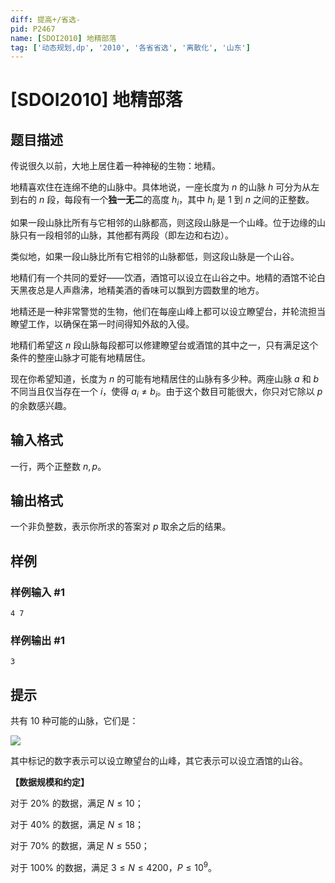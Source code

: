 ```yaml
---
diff: 提高+/省选-
pid: P2467
name: [SDOI2010] 地精部落
tag: ['动态规划,dp', '2010', '各省省选', '离散化', '山东']
---
```

# [SDOI2010] 地精部落
## 题目描述

传说很久以前，大地上居住着一种神秘的生物：地精。

地精喜欢住在连绵不绝的山脉中。具体地说，一座长度为 $n$ 的山脉 $h$ 可分为从左到右的 $n$ 段，每段有一个**独一无二**的高度 $h_i$，其中 $h_i$ 是 $1$ 到 $n$ 之间的正整数。

如果一段山脉比所有与它相邻的山脉都高，则这段山脉是一个山峰。位于边缘的山脉只有一段相邻的山脉，其他都有两段（即左边和右边）。

类似地，如果一段山脉比所有它相邻的山脉都低，则这段山脉是一个山谷。

地精们有一个共同的爱好——饮酒，酒馆可以设立在山谷之中。地精的酒馆不论白天黑夜总是人声鼎沸，地精美酒的香味可以飘到方圆数里的地方。

地精还是一种非常警觉的生物，他们在每座山峰上都可以设立瞭望台，并轮流担当瞭望工作，以确保在第一时间得知外敌的入侵。

地精们希望这 $n$ 段山脉每段都可以修建瞭望台或酒馆的其中之一，只有满足这个条件的整座山脉才可能有地精居住。

现在你希望知道，长度为 $n$ 的可能有地精居住的山脉有多少种。两座山脉 $a$ 和 $b$ 不同当且仅当存在一个 $i$，使得 $a_i\ne b_i$。由于这个数目可能很大，你只对它除以 $p$ 的余数感兴趣。
## 输入格式

一行，两个正整数 $n,p$。

## 输出格式

一个非负整数，表示你所求的答案对 $p$ 取余之后的结果。

## 样例

### 样例输入 #1
```
4 7
```
### 样例输出 #1
```
3
```
## 提示

共有 $10$ 种可能的山脉，它们是：

![](https://cdn.luogu.com.cn/upload/image_hosting/zh1bw5gr.png)

其中标记的数字表示可以设立瞭望台的山峰，其它表示可以设立酒馆的山谷。

**【数据规模和约定】**

对于 $20\%$ 的数据，满足 $N \le 10$；

对于 $40\%$ 的数据，满足 $N \le 18$；

对于 $70\%$ 的数据，满足 $N \le 550$；

对于 $100\%$ 的数据，满足 $3 \le N \le 4200$，$P \le 10^9$。

